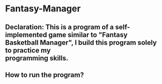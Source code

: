 # Fantasy-Manager

Declaration: This is a program of a self-implemented game similar to "Fantasy Basketball Manager", I build this program solely to practice my  
programming skills.
----

How to run the program?
--------

